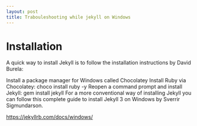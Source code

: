 ```yaml
---
layout: post
title: Trabouleshooting while jekyll on Windows
---
```


# Installation

A quick way to install Jekyll is to follow the installation instructions by David Burela:

Install a package manager for Windows called Chocolatey
Install Ruby via Chocolatey: choco install ruby -y
Reopen a command prompt and install Jekyll: gem install jekyll
For a more conventional way of installing Jekyll you can follow this complete guide to install Jekyll 3 on Windows by Sverrir Sigmundarson.

https://jekyllrb.com/docs/windows/
